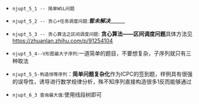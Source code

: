 - `njupt_5_1 -- 简单WSL问题`
- `njupt_5_2 -- 贪心+任务调度问题`:_____________________暂未解决___________________________
- `njupt_5_3 -- 贪心算法之区间调度问题`: **贪心算法——区间调度问题**具体方法见 https://zhuanlan.zhihu.com/p/91254104
- `njupt_5_4--V形图最大子序列`:一道简单的题目，不要想复杂，子序列就只有三种取法
- `njupt_5_5-构造恒等序列`：**简单问题复杂化**作为ICPC的签到题，样例具有很强的误导性，诱导进行数学规律分析，殊不知序列直接构造很多1反而能够通过

- `njupt_6_3 查询最大值`:使用线段树即可